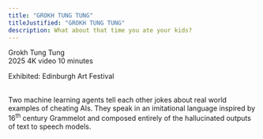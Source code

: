 ```yaml
---
title: "GROKH TUNG TUNG"
titleJustified: "GROKH TUNG TUNG"
description: What about that time you ate your kids?
---
```


Grokh Tung Tung<span class="dc-hide-on-large"><br>2025</span>
4K video
10 minutes

Exhibited: Edinburgh Art Festival<span class="dc-hide-on-large"><br><br></span>

Two machine learning agents tell each other jokes about real world examples of cheating AIs. They speak in an imitational language inspired by 16<sup>th</sup> century Grammelot and composed entirely of the hallucinated outputs of text to speech models.

ㅤ<br><br><br>